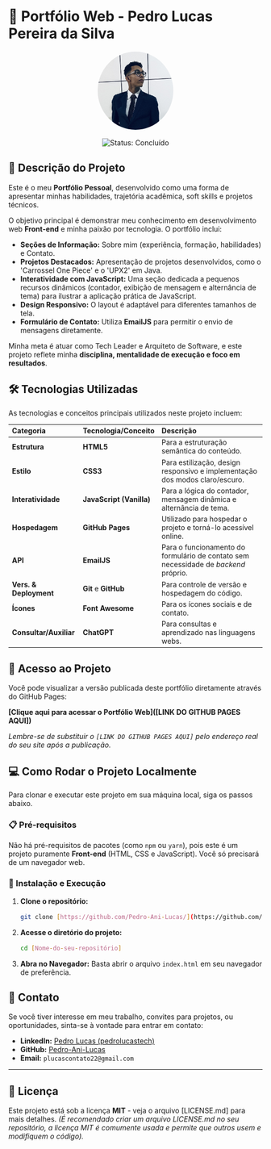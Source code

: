# 🚀 Portfólio Web - Pedro Lucas Pereira da Silva

<p align="center">
  <a href="[LINK DO GITHUB PAGES AQUI]" target="_blank">
    <img src="img/Foto-Pedro.jpg" alt="Foto de Perfil de Pedro Lucas" width="150" style="border-radius: 50%;">
  </a>
</p>

<p align="center">
  <img src="https://img.shields.io/badge/Status-Concluído-success?style=for-the-badge" alt="Status: Concluído"/>
</p>

## 📄 Descrição do Projeto

Este é o meu **Portfólio Pessoal**, desenvolvido como uma forma de apresentar minhas habilidades, trajetória acadêmica, soft skills e projetos técnicos.

O objetivo principal é demonstrar meu conhecimento em desenvolvimento web **Front-end** e minha paixão por tecnologia. O portfólio inclui:
* **Seções de Informação:** Sobre mim (experiência, formação, habilidades) e Contato.
* **Projetos Destacados:** Apresentação de projetos desenvolvidos, como o 'Carrossel One Piece' e o 'UPX2' em Java.
* **Interatividade com JavaScript:** Uma seção dedicada a pequenos recursos dinâmicos (contador, exibição de mensagem e alternância de tema) para ilustrar a aplicação prática de JavaScript.
* **Design Responsivo:** O layout é adaptável para diferentes tamanhos de tela.
* **Formulário de Contato:** Utiliza **EmailJS** para permitir o envio de mensagens diretamente.

Minha meta é atuar como Tech Leader e Arquiteto de Software, e este projeto reflete minha **disciplina, mentalidade de execução e foco em resultados**.

## 🛠️ Tecnologias Utilizadas

As tecnologias e conceitos principais utilizados neste projeto incluem:

| Categoria | Tecnologia/Conceito | Descrição |
| :--- | :--- | :--- |
| **Estrutura** | **HTML5** | Para a estruturação semântica do conteúdo. |
| **Estilo** | **CSS3** | Para estilização, design responsivo e implementação dos modos claro/escuro. |
| **Interatividade** | **JavaScript (Vanilla)** | Para a lógica do contador, mensagem dinâmica e alternância de tema. |
| **Hospedagem** | **GitHub Pages** | Utilizado para hospedar o projeto e torná-lo acessível online. |
| **API** | **EmailJS** | Para o funcionamento do formulário de contato sem necessidade de *backend* próprio. |
| **Vers. & Deployment** | **Git** e **GitHub** | Para controle de versão e hospedagem do código. |
| **Ícones** | **Font Awesome** | Para os ícones sociais e de contato. |
| **Consultar/Auxiliar** | **ChatGPT** | Para consultas e aprendizado nas linguagens webs. 

## 🔗 Acesso ao Projeto

Você pode visualizar a versão publicada deste portfólio diretamente através do GitHub Pages:

**[Clique aqui para acessar o Portfólio Web]([LINK DO GITHUB PAGES AQUI])**

*Lembre-se de substituir o `[LINK DO GITHUB PAGES AQUI]` pelo endereço real do seu site após a publicação.*

## 💻 Como Rodar o Projeto Localmente

Para clonar e executar este projeto em sua máquina local, siga os passos abaixo.

### 📋 Pré-requisitos
Não há pré-requisitos de pacotes (como `npm` ou `yarn`), pois este é um projeto puramente **Front-end** (HTML, CSS e JavaScript). Você só precisará de um navegador web.

### 🔧 Instalação e Execução

1.  **Clone o repositório:**
    ```bash
    git clone [https://github.com/Pedro-Ani-Lucas/](https://github.com/Pedro-Ani-Lucas/)[Nome-do-seu-repositório]
    ```
2.  **Acesse o diretório do projeto:**
    ```bash
    cd [Nome-do-seu-repositório]
    ```
3.  **Abra no Navegador:**
    Basta abrir o arquivo `index.html` em seu navegador de preferência.

## 🤝 Contato

Se você tiver interesse em meu trabalho, convites para projetos, ou oportunidades, sinta-se à vontade para entrar em contato:

* **LinkedIn:** [Pedro Lucas (pedrolucastech)](https://www.linkedin.com/in/pedrolucastech)
* **GitHub:** [Pedro-Ani-Lucas](https://github.com/Pedro-Ani-Lucas)
* **Email:** `plucascontato22@gmail.com`

---

## 📝 Licença

Este projeto está sob a licença **MIT** - veja o arquivo [LICENSE.md] para mais detalhes. *(É recomendado criar um arquivo LICENSE.md no seu repositório, a licença MIT é comumente usada e permite que outros usem e modifiquem o código).*